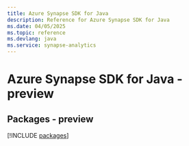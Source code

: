 ```yaml
---
title: Azure Synapse SDK for Java
description: Reference for Azure Synapse SDK for Java
ms.date: 04/05/2025
ms.topic: reference
ms.devlang: java
ms.service: synapse-analytics
---
```

# Azure Synapse SDK for Java - preview
## Packages - preview
[!INCLUDE [packages](synapse-index.md)]
